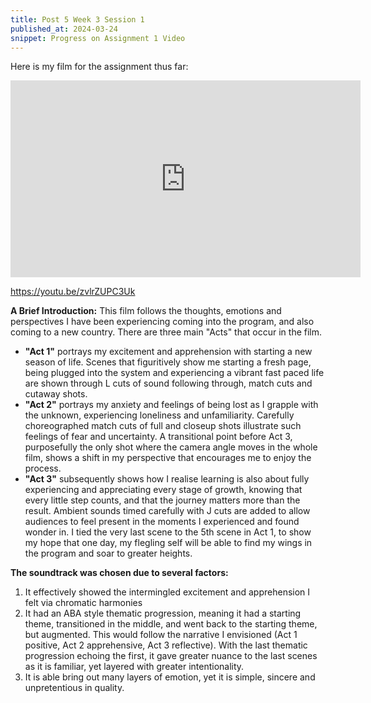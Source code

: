```yaml
---
title: Post 5 Week 3 Session 1
published_at: 2024-03-24
snippet: Progress on Assignment 1 Video
---
```

Here is my film for the assignment thus far:
<iframe width="560" height="315" src="https://www.youtube.com/embed/zvlrZUPC3Uk?si=QrmJsKwwklmHdSOx" title="YouTube video player" frameborder="0" allow="accelerometer; autoplay; clipboard-write; encrypted-media; gyroscope; picture-in-picture; web-share" referrerpolicy="strict-origin-when-cross-origin" allowfullscreen></iframe>

https://youtu.be/zvlrZUPC3Uk

**A Brief Introduction:**
This film follows the thoughts, emotions and perspectives I have been experiencing coming into the program, and also coming to a new country. There are three main "Acts" that occur in the film. 
* **"Act 1"** portrays my excitement and apprehension with starting a new season of life. Scenes that figuritively show me starting a fresh page, being plugged into the system and experiencing a vibrant fast paced life are shown through L cuts of sound following through, match cuts and cutaway shots. 
* **"Act 2"** portrays my anxiety and feelings of being lost as I grapple with the unknown, experiencing loneliness and unfamiliarity. Carefully choreographed match cuts of full and closeup shots illustrate such feelings of fear and uncertainty. A transitional point before Act 3, purposefully the only shot where the camera angle moves in the whole film, shows a shift in my perspective that encourages me to enjoy the process. 
* **"Act 3"** subsequently shows how I realise learning is also about fully experiencing and appreciating every stage of growth, knowing that every little step counts, and that the journey matters more than the result. Ambient sounds timed carefully with J cuts are added to allow audiences to feel present in the moments I experienced and found wonder in. I tied the very last scene to the 5th scene in Act 1, to show my hope that one day, my flegling self will be able to find my wings in the program and soar to greater heights.

**The soundtrack was chosen due to several factors:** 
1. It effectively showed the intermingled excitement and apprehension I felt via chromatic harmonies
2. It had an ABA style thematic progression, meaning it had a starting theme, transitioned in the middle, and went back to the starting theme, but augmented. This would follow the narrative I envisioned (Act 1 positive, Act 2 apprehensive, Act 3 reflective). With the last thematic progression echoing the first, it gave greater nuance to the last scenes as it is familiar, yet layered with greater intentionality. 
3. It is able bring out many layers of emotion, yet it is simple, sincere and unpretentious in quality.


